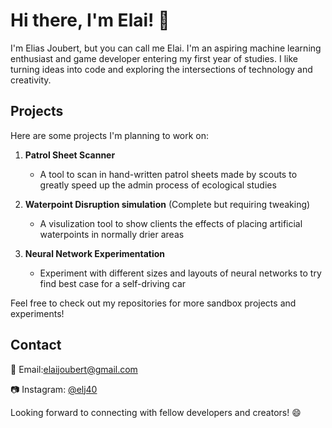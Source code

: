 # Hi there, I'm Elai! 👋

I'm Elias Joubert, but you can call me Elai. I'm an aspiring machine learning enthusiast and game developer entering my first year of studies. I like turning ideas into code and exploring the intersections of technology and creativity.

## Projects

Here are some projects I'm planning to work on:



1. **Patrol Sheet Scanner**
   -  A tool to scan in hand-written patrol sheets made by scouts to greatly speed up the admin process of ecological studies
  
2. **Waterpoint Disruption simulation** (Complete but requiring tweaking)
   - A visulization tool to show clients the effects of placing artificial waterpoints in normally drier areas

3. **Neural Network Experimentation**
   - Experiment with different sizes and layouts of neural networks to try find best case for a self-driving car


Feel free to check out my repositories for more sandbox projects and experiments!

## Contact

📧 Email:elaijoubert@gmail.com

📷 Instagram: [@elj40](https://www.instagram.com/elj40)

Looking forward to connecting with fellow developers and creators! 😄

